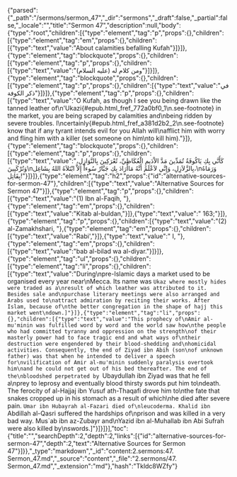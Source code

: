 {"parsed":{"_path":"/sermons/sermon_47","_dir":"sermons","_draft":false,"_partial":false,"_locale":"","title":"Sermon 47","description":null,"body":{"type":"root","children":[{"type":"element","tag":"p","props":{},"children":[{"type":"element","tag":"em","props":{},"children":[{"type":"text","value":"About calamities befalling Kufah"}]}]},{"type":"element","tag":"blockquote","props":{},"children":[{"type":"element","tag":"p","props":{},"children":[{"type":"text","value":"ومن كلام له (عليه السلام)"}]}]},{"type":"element","tag":"blockquote","props":{},"children":[{"type":"element","tag":"p","props":{},"children":[{"type":"text","value":"في ذكر الكوفة"}]}]},{"type":"element","tag":"p","props":{},"children":[{"type":"text","value":"O Kufah, as though I see you being drawn like the tanned leather of\n'Ukazi{#epub.html_fref_772a0bf0_1\n.see-footnote} in the market, you are being scraped by calamities and\nbeing ridden by severe troubles. I\ncertainly{#epub.html_fref_a381d2b2_2\n.see-footnote} know that if any tyrant intends evil for you Allah will\nafflict him with worry and fling him with a killer (set someone on him\nto kill him)."}]},{"type":"element","tag":"blockquote","props":{},"children":[{"type":"element","tag":"p","props":{},"children":[{"type":"text","value":"كَأَنَّي بِكِ يَاكُوفَةُ تُمَدِّينَ مَدَّ الاْدَيمِ الْعُكَاظِيِّ، تُعْرَكِينَ بِالنَّوَازِلِ، وَتُرْكَبِينَ\nبِالزَّلاَزِلِ، وَإِنَّي لاَعْلَمُ أَنَّهُ مَاأَرَادَ بِكِ جَبَّارٌ سُوءاً إِلاَّ ابْتَلاَهُ اللهُ بِشَاغِل،\nوَرَمَاهُ بِقَاتِل!"}]}]},{"type":"element","tag":"h2","props":{"id":"alternative-sources-for-sermon-47"},"children":[{"type":"text","value":"Alternative Sources for Sermon 47"}]},{"type":"element","tag":"p","props":{},"children":[{"type":"text","value":"(1) Ibn al-Faqih, "},{"type":"element","tag":"em","props":{},"children":[{"type":"text","value":"Kitab al-buldan,"}]},{"type":"text","value":" 163;"}]},{"type":"element","tag":"p","props":{},"children":[{"type":"text","value":"(2) al-Zamakhshari, "},{"type":"element","tag":"em","props":{},"children":[{"type":"text","value":"Rabi',"}]},{"type":"text","value":" I, "},{"type":"element","tag":"em","props":{},"children":[{"type":"text","value":"bab al-bilad wa al-diyar."}]}]},{"type":"element","tag":"ul","props":{},"children":[{"type":"element","tag":"li","props":{},"children":[{"type":"text","value":"During\npre-Islamic days a market used to be organised every year near\nMecca. Its name was `Ukaz where mostly hides were traded as a\nresult of which leather was attributed to it. Besides sale and\npurchase literary meetings were also arranged and Arabs used to\nattract admiration by reciting their works. After Islam, because of\nthe better congregation in the shape of hajj this market went\ndown.]"}]},{"type":"element","tag":"li","props":{},"children":[{"type":"text","value":"This prophecy of\nAmir al-mu'minin was fulfilled word by word and the world saw how\nthe people who had committed tyranny and oppression on the strength\nof their masterly power had to face tragic end and what ways of\ntheir destruction were engendered by their blood-shedding and\nhomicidal activities. Consequently, the end of Ziyad ibn Abih (son\nof unknown father) was that when he intended to deliver a speech for\nvilification of Amir al-mu'minin suddenly paralysis overtook him\nand he could not get out of his bed thereafter. The end of the\nbloodshed perpetrated by `Ubaydullah ibn Ziyad was that he fell a\nprey to leprosy and eventually blood thirsty swords put him to\ndeath. The ferocity of al-Hajjaj ibn Yusuf ath-Thaqafi drove him to\nthe fate that snakes cropped up in his stomach as a result of which\nhe died after severe pain. `Umar ibn Hubayrah al-Fazari died of\nleucoderma. Khalid ibn `Abdillah al-Qasri suffered the hardships of\nprison and was killed in a very bad way. Mus`ab ibn az-Zubayr and\nYazid ibn al-Muhallab ibn Abi Sufrah were also killed by\nswords.]"}]}]}],"toc":{"title":"","searchDepth":2,"depth":2,"links":[{"id":"alternative-sources-for-sermon-47","depth":2,"text":"Alternative Sources for Sermon 47"}]}},"_type":"markdown","_id":"content:2.sermons:47. Sermon_47.md","_source":"content","_file":"2.sermons/47. Sermon_47.md","_extension":"md"},"hash":"Tkldc8WZfy"}